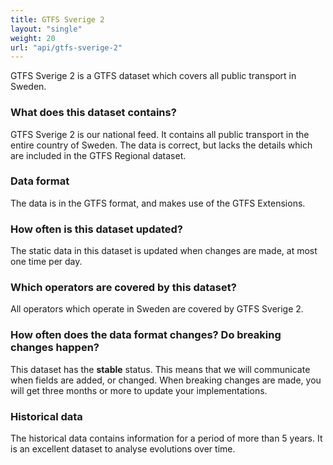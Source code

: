 ```yaml
---
title: GTFS Sverige 2
layout: "single"
weight: 20
url: "api/gtfs-sverige-2"
---
```


GTFS Sverige 2 is a GTFS dataset which covers all public transport in Sweden.

### What does this dataset contains?

GTFS Sverige 2 is our national feed. It contains all public transport in the entire country of Sweden. The data is
correct, but lacks the details which are included in the GTFS Regional dataset.

### Data format

The data is in the GTFS format, and makes use of the GTFS Extensions.

### How often is this dataset updated?

The static data in this dataset is updated when changes are made, at most one time per day.

### Which operators are covered by this dataset?

All operators which operate in Sweden are covered by GTFS Sverige 2.

### How often does the data format changes? Do breaking changes happen?

This dataset has the **stable** status. This means that we will communicate when fields are added, or changed. When
breaking changes are made, you will get three months or more to update your implementations.

### Historical data

The historical data contains information for a period of more than 5 years. It is an excellent dataset to analyse
evolutions over time.
